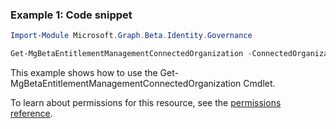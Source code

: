 ### Example 1: Code snippet

```powershellImport-Module Microsoft.Graph.Beta.Identity.Governance

Get-MgBetaEntitlementManagementConnectedOrganization -ConnectedOrganizationId $connectedOrganizationId
```
This example shows how to use the Get-MgBetaEntitlementManagementConnectedOrganization Cmdlet.
To learn about permissions for this resource, see the [permissions reference](/graph/permissions-reference).

